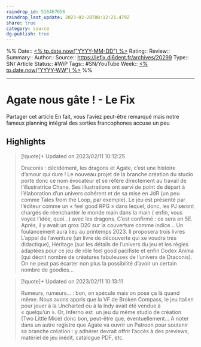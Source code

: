 ```yaml
---
raindrop_id: 516467656
raindrop_last_update: 2023-02-28T08:12:21.479Z
share: true
category: source
dg-publish: true
---
```


%%
Date:: [<% tp.date.now("YYYY-MM-DD") %>](%3C%25%20tp.date.now(%22YYYY-MM-DD%22)%20%25%3E.md)
Rating::
Review:: 
Summary:: 
Author::
Source:: https://lefix.di6dent.fr/archives/20299
Type:: SN/ Article
Status:: #WiP
Tags:: #SN/YouTube
Week:: [<% tp.date.now("YYYY-WW") %>](%3C%25%20tp.date.now(%22YYYY-WW%22)%20%25%3E.md)
%%
***
# Agate nous gâte ! - Le Fix

Partager cet article En fait, vous l’aviez peut-être remarqué mais notre fameux planning intégral des sorties francophones accuse un peu

## Highlights


> [!quote]+ Updated on 2023/02/11 10:12:25
>
> Draconis : décidément, les dragons et Agate, c’est une histoire d’amour qui dure ! Le nouveau projet de la branche création du studio porte donc ce nom évocateur et se réfère directement au travail de l’illustratrice Chane. Ses illustrations ont servi de point de départ à l’élaboration d’un univers cohérent et de sa mise en JdR (un peu comme Tales from the Loop, par exemple). Le jeu est présenté par l’éditeur comme un « feel good RPG » dans lequel, donc, les PJ seront chargés de réenchanter le monde main dans la main ( enfin, vous voyez l’idée, quoi…) avec les dragons. C’est confirmé : ce sera en 5E. Après, il y avait un gros D20 sur la couverture comme indice… Un foulancement aura lieu au printemps 2023. Il proposera trois livres L’appel de l’aventure (un livre de découverte qui se voudra très didactique), Héritage (sur les détails de l’univers du jeu et les règles adaptées pour ce jeu de rôle feel good pacifiste et enfin Codex Anima (qui décrit nombre de créatures fabuleuses de l’univers de Draconis). On ne peut pas écarter non plus la possibilité d’avoir un certain nombre de goodies…

> [!quote]+ Updated on 2023/02/11 10:13:11
>
> Rumeurs, rumeurs… : bon, on spécule mais on pose ça là quand même. Nous avons appris que la VF de Broken Compass, le jeu italien pour jouer à la Uncharted ou à la Indy avait été vendue à « quelqu’un ». Or, Inferno est  un jeu du même studio de création (Two Little Mice) donc bon, peut-être que, éventuellement… A noter dans un autre registre que Agate va ouvrir un Patreon pour soutenir sa branche création : y adhérer devrait offrir l’accès à des previews, matériel de jeu inédit, catalogue PDF, etc.
